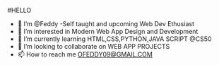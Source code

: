 #HELLO
- 👋 I’m @Feddy -Self taught and upcoming Web Dev Ethusiast
- 👀 I’m interested in Modern Web App Design and Development
- 🌱 I’m currently learning HTML,CSS,PYTHON,JAVA SCRIPT @CS50 
- 💞️ I’m looking to collaborate on WEB APP PROJECTS
- 📫 How to reach me OFEDDY09@GMAIL.COM

<!---
ofeddy/ofeddy is a ✨ special ✨ repository because its `README.md` (this file) appears on your GitHub profile.
You can click the Preview link to take a look at your changes.
--->
